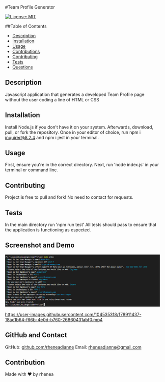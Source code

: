#Team Profile Generator

[![License: MIT](https://img.shields.io/badge/License-MIT-yellow.svg)](https://opensource.org/licenses/MIT)
    
##Table of Contents
- [Description](#description)
- [Installation](#installation)
- [Usage](#usage)
- [Contributions](#contributions)
- [Contributing](#contributing)
- [Tests](#tests)
- [Questions](#questions)


## Description
Javascript application that generates a developed Team Profile page without the user coding a line of HTML or CSS

## Installation
Install Node.js if you don't have it on your system. Afterwards, download, pull, or fork the repository. Once in your editor of choice, run npm i inquirer@8.2.4 and npm i jest in your terminal. 

## Usage 
First, ensure you're in the correct directory. Next, run 'node index.js' in your terminal or command line.

## Contributing 
Project is free to pull and fork! No need to contact for requests.

## Tests
In the main directory run 'npm run test' All tests should pass to ensure that the application is functioning as espected.

## Screenshot and Demo
![Project screenshot](./assets/img/screenshot.png)

https://user-images.githubusercontent.com/104535318/178911437-18ac1b64-f66b-4e0d-b760-26860431abf0.mp4
    
## GitHub and Contact
GitHub: [github.com/rheneadianne](https://github.com/rheneadianne)
Email:  [rheneadianne@gmail.com](mailto:rheneadianne@gmail.com)

## Contribution
Made with ❤️ by rhenea
    